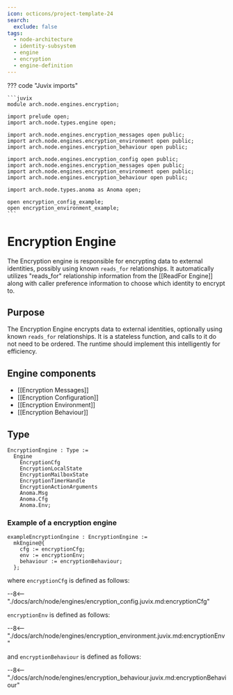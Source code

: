 ```yaml
---
icon: octicons/project-template-24
search:
  exclude: false
tags:
  - node-architecture
  - identity-subsystem
  - engine
  - encryption
  - engine-definition
---
```


??? code "Juvix imports"

    ```juvix
    module arch.node.engines.encryption;

    import prelude open;
    import arch.node.types.engine open;

    import arch.node.engines.encryption_messages open public;
    import arch.node.engines.encryption_environment open public;
    import arch.node.engines.encryption_behaviour open public;

    import arch.node.engines.encryption_config open public;
    import arch.node.engines.encryption_messages open public;
    import arch.node.engines.encryption_environment open public;
    import arch.node.engines.encryption_behaviour open public;

    import arch.node.types.anoma as Anoma open;

    open encryption_config_example;
    open encryption_environment_example;
    ```

# Encryption Engine

The Encryption engine is responsible for encrypting data to external identities,
possibly using known `reads_for` relationships. It automatically utilizes
"reads_for" relationship information from the [[ReadFor Engine]] along with caller
preference information to choose which identity to encrypt to.

## Purpose

The Encryption Engine encrypts data to external identities, optionally using
known `reads_for` relationships. It is a stateless function, and calls to it do
not need to be ordered. The runtime should implement this intelligently for
efficiency.

## Engine components

- [[Encryption Messages]]
- [[Encryption Configuration]]
- [[Encryption Environment]]
- [[Encryption Behaviour]]

## Type

<!-- --8<-- [start:EncryptionEngine] -->
```juvix
EncryptionEngine : Type :=
  Engine
    EncryptionCfg
    EncryptionLocalState
    EncryptionMailboxState
    EncryptionTimerHandle
    EncryptionActionArguments
    Anoma.Msg
    Anoma.Cfg
    Anoma.Env;
```
<!-- --8<-- [end:EncryptionEngine] -->

### Example of a encryption engine

<!-- --8<-- [start:exampleEncryptionEngine] -->
```juvix
exampleEncryptionEngine : EncryptionEngine :=
  mkEngine@{
    cfg := encryptionCfg;
    env := encryptionEnv;
    behaviour := encryptionBehaviour;
  };
```
<!-- --8<-- [end:exampleEncryptionEngine] -->

where `encryptionCfg` is defined as follows:

--8<-- "./docs/arch/node/engines/encryption_config.juvix.md:encryptionCfg"

`encryptionEnv` is defined as follows:

--8<-- "./docs/arch/node/engines/encryption_environment.juvix.md:encryptionEnv"

and `encryptionBehaviour` is defined as follows:

--8<-- "./docs/arch/node/engines/encryption_behaviour.juvix.md:encryptionBehaviour"
